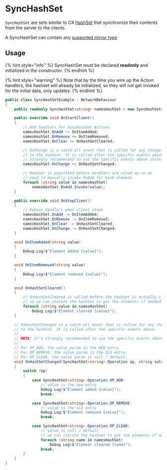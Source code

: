# SyncHashSet

`SyncHashSet` are sets similar to C# [HashSet](https://docs.microsoft.com/en-us/dotnet/api/system.collections.generic.hashset-1) that synchronize their contents from the server to the clients.

A SyncHashSet can contain any [supported mirror type](../data-types.md)

## Usage <a href="#usage" id="usage"></a>

{% hint style="info" %}
SyncHashSet must be declared **readonly** and initialized in the constructor.
{% endhint %}

{% hint style="warning" %}
Note that by the time you wire up the Action handlers, the hashset will already be initialized, so they will not get invoked for the initial data, only updates.
{% endhint %}

```csharp
public class SyncHashSetExample : NetworkBehaviour
{
    public readonly SyncHashSet<string> namesHashSet = new SyncHashSet<string>();

    public override void OnStartClient()
    {
        // Add handlers for SyncHashSet Actions
        namesHashSet.OnAdd += OnItemAdded;
        namesHashSet.OnRemove += OnItemRemoved;
        namesHashSet.OnClear += OnHashSetCleared;

        // OnChange is a catch-all event that is called for any change
        // to the hashset. It is called after the specific events above.
        // Strongly recommended to use the specific events above instead!
        namesHashSet.OnChange += OnHashSetChanged;

        // Hashset is populated before handlers are wired up so we
        // need to manually invoke OnAdd for each element.
        foreach (string value in namesHashSet)
            namesHashSet.OnAdd.Invoke(value);
    }

    public override void OnStopClient()
    {
        // Remove handlers when client stops
        namesHashSet.OnAdd -= OnItemAdded;
        namesHashSet.OnRemove -= OnItemRemoved;
        namesHashSet.OnClear -= OnHashSetCleared;
        namesHashSet.OnChange -= OnHashSetChanged;
    }

    void OnItemAdded(string value)
    {
        Debug.Log($"Element added {value}");
    }

    void OnItemRemoved(string value)
    {
        Debug.Log($"Element removed {value}");
    }

    void OnHashSetCleared()
    {
        // OnHashSetCleared is called before the hashset is actually cleared
        // so we can iterate the hashset to get the elements if needed.
        foreach (string value in namesHashSet)
            Debug.Log($"Element cleared {value}");
    }

    // OnHashSetChanged is a catch-all event that is called for any change
    // to the hashset. It is called after the specific events above.
    //
    // NOTE: It's strongly recommended to use the specific events above instead!
    //
    // For OP_ADD, the value param is the NEW entry.
    // For OP_REMOVE, the value param is the OLD entry.
    // For OP_CLEAR, the value param is null / default.
    void OnHashSetChanged(SyncHashSet<string>.Operation op, string value)
    {
        switch (op)
        {
            case SyncHashSet<string>.Operation.OP_ADD:
                // value is the new entry
                Debug.Log($"Element added {value}");
                break;

            case SyncHashSet<string>.Operation.OP_REMOVE:
                // value is the old entry
                Debug.Log($"Element removed {value}");
                break;

            case SyncHashSet<string>.Operation.OP_CLEAR:
                // value is null / default
                // we can iterate the hashset to get the elements if needed.
                foreach (string name in namesHashSet)
                    Debug.Log($"Element cleared {name}");
                break;
        }
    }
}
```
